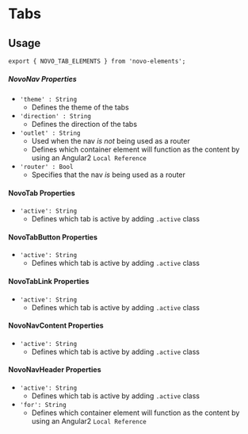 # Tabs

## Usage
    export { NOVO_TAB_ELEMENTS } from 'novo-elements';

##### NovoNav Properties
- `'theme' : String`
  * Defines the theme of the tabs
- `'direction' : String`
  * Defines the direction of the tabs
- `'outlet' : String`
  * Used when the nav _is not_ being used as a router
  * Defines which container element will function as the content by using an Angular2 `Local Reference`
- `'router' : Bool`
  * Specifies that the nav _is_ being used as a router

#### NovoTab Properties
- `'active': String`
  * Defines which tab is active by adding `.active` class

#### NovoTabButton Properties
- `'active': String`
  * Defines which tab is active by adding `.active` class

#### NovoTabLink Properties
- `'active': String`
  * Defines which tab is active by adding `.active` class

#### NovoNavContent Properties
- `'active': String`
  * Defines which tab is active by adding `.active` class

#### NovoNavHeader Properties
- `'active': String`
  * Defines which tab is active by adding `.active` class
- `'for': String`
  * Defines which container element will function as the content by using an Angular2 `Local Reference`
